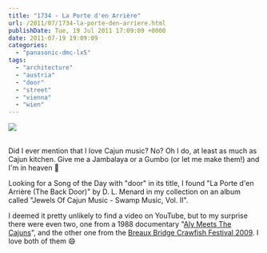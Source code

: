 ```yaml
---
title: "1734 - La Porte d'en Arrière"
url: /2011/07/1734-la-porte-den-arriere.html
publishDate: Tue, 19 Jul 2011 17:09:09 +0000
date: 2011-07-19 19:09:09
categories: 
  - "panasonic-dmc-lx5"
tags: 
  - "architecture"
  - "austria"
  - "door"
  - "street"
  - "vienna"
  - "wien"
---
```

<div class="container">
<div class="center"><a target="_blank" href="https://d25zfm9zpd7gm5.cloudfront.net/1200x1200/2011/20110719_073154_ps.jpg"><img src="https://d25zfm9zpd7gm5.cloudfront.net/0600x0600/2011/20110719_073154_ps.jpg" /></a></div>
</div>
<br />

Did I ever mention that I love Cajun music? No? Oh I do, at least as much as Cajun kitchen. Give me a Jambalaya or a Gumbo (or let me make them!) and I'm in heaven 🙂

 Looking for a Song of the Day with "door" in its title, I found "La Porte d'en Arrière (The Back Door)" by D. L. Menard in my collection on an album called "Jewels Of Cajun Music - Swamp Music, Vol. II". 

I deemed it pretty unlikely to find a video on YouTube, but to my surprise there were even two, one from a 1988 documentary "<a href="http://www.youtube.com/watch?v=AazJUQIEqNM" target="_blank">Aly Meets The Cajuns</a>", and the other one from the <a href="http://www.youtube.com/watch?v=yDlZMfDTNzQ&feature=related" target="_blank">Breaux Bridge Crawfish Festival 2009</a>. I love both of them 😄
